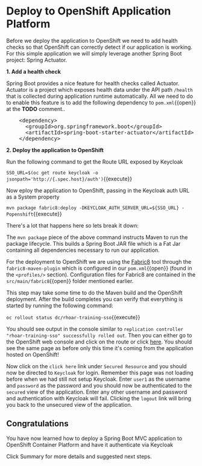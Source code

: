 # Deploy to OpenShift Application Platform

Before we deploy the application to OpenShift we need to add health checks so that OpenShift can correctly detect if our application is working. For this simple application we will simply leverage another Spring Boot project: Spring Actuator.

**1. Add a health check**

Spring Boot provides a nice feature for health checks called Actuator. Actuator is a project which exposes health data under the API path `/health` that is collected during application runtime automatically. All we need to do to enable this feature is to add the following dependency to ``pom.xml``{{open}} at the **TODO** comment..

<pre class="file" data-filename="pom.xml" data-target="insert" data-marker="<!-- TODO: Add Actuator dependency here -->">
    &lt;dependency&gt;
      &lt;groupId&gt;org.springframework.boot&lt;/groupId&gt;
      &lt;artifactId&gt;spring-boot-starter-actuator&lt;/artifactId&gt;
    &lt;/dependency&gt;
</pre>

**2. Deploy the application to OpenShift**

Run the following command to get the Route URL exposed by Keycloak
 
``SSO_URL=$(oc get route keycloak -o jsonpath='http://{.spec.host}/auth')``{{execute}}
 
Now eploy the application to OpenShift, passing in the Keycloak auth URL as a System property

``mvn package fabric8:deploy -DKEYCLOAK_AUTH_SERVER_URL=${SSO_URL} -Popenshift``{{execute}}

There's a lot that happens here so lets break it down:

The `mvn package` piece of the above command instructs Maven to run the package lifecycle. This builds a Spring Boot JAR file which is a Fat Jar containing all dependencies necessary to run our application.

For the deployment to OpenShift we are using the [Fabric8](https://fabric8.io/) tool through the `fabric8-maven-plugin` which is configured in our ``pom.xml``{{open}} (found in the `<profiles/>` section). Configuration files for Fabric8 are contained in the ``src/main/fabric8``{{open}} folder mentioned earlier.

This step may take some time to do the Maven build and the OpenShift deployment. After the build completes you can verify that everything is started by running the following command:

``oc rollout status dc/rhoar-training-sso``{{execute}}

You should see output in the console similar to `replication controller "rhoar-training-sso" successfully rolled out`. Then you can either go to the OpenShift web console and click on the route or click [here](http://rhoar-training-dev.[[HOST_SUBDOMAIN]]-80-[[KATACODA_HOST]].environments.katacoda.com/fruits). You should see the same page as before only this time it's coming from the application hosted on OpenShift!

Now click on the `click here` link under `Secured Resource` and you should now be directed to `Keycloak` for login. Remember this page was not loading before when we had still not setup Keycloak. Enter `user1` as the username and `password` as the password and you should now be authenticated to the `secured` view of the application. Enter any other username and password and authentication with Keycloak will fail. Clicking the `logout` link will bring you back to the unsecured view of the application.

## Congratulations

You have now learned how to deploy a Spring Boot MVC application to OpenShift Container Platform and have it authenticate via Keycloak

Click Summary for more details and suggested next steps.
